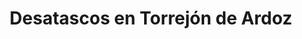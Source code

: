 ---
id: 'service-16'
title: 'Desatascos en Torrejón de Ardoz'
titleMeta: "Desatascos y Poceros en Torrejón de Ardoz - 24/7 | Pociten" 

lugar: 'Torrejón de Ardoz'
mediumImage: 'desatascostorrejondeardoz-md.webp'
largeImage: 'desatascostorrejondeardoz-md.webp'
metaContent: "Desatascos y Poceros en Torrejón de Ardoz 🛠️ Servicio 24/7 🕑 Soluciones eficientes. ¡Contáctanos ya! ☎️ 647 376 782"
canonical: https://www.desatascos-madrid.com/desatascos/torrejon-de-ardoz

detailBreadcrumbSubTitle: 'Single Service'
detailBreadcrumbDesc: 'Somos la empresa de desatascos más económica en toda la Comunidad de Madrid. Llámanos y compruébalo.'


title2: 'Desatascos Torrejón de Ardoz'
#PARRAFO color negro de fondo y letras en verde
detailSubTitle: 'Desatascos y poceros en Torrejón de Ardoz: Soluciones a problemas de saneamiento'

#PARRAFO slider
parrafo: "Soluciones rápidas y efectivas para problemas de saneamiento en Torrejón de Ardoz: Servicios de desatascos y pocería"

#PARRAFO Primera pregunta



#Set inner Html con contenido variable

contenidoDescripcion: "
<p>Si estás buscando una empresa de pocería en Torrejón de Ardoz, en <strong>Desatascos Pociten</strong> llevamos trabajando en este sector durante más de 25 años. Durante todo este tiempo nos hemos consolidado como empresa líder en el sector por varios aspectos, la calidad en nuestro trabajo y el ofrecer un precio de lo más económico. Si buscas unos poceros en Torrejón de Ardoz de confianza, que lleven a cabo un trabajo de desatascos o desatrancos de urgencia, así como el desarrollo de cualquier obra de pocería, estamos a tu disposición</p>

<h2>Desatrancos en Torrejón de Ardoz</h2>

<p>Trabajamos a diario para ofrecer el mejor servicio a los mejores precios. Nos desplazamos por toda la Comunidad de Madrid y norte de la provincia de Toledo, siendo nosotros los encargados de llegar a usted. Solicita un presupuesto sin compromiso.</p>



"
contenidoDescripcion1: "
<h3>¿Qué hace un pocero?</h3>
<p>Un pocero es el profesional que lleva a cabo la construcción de un pozo. Los profesionales de nuestra empresa llevan a cabo muchas más tareas que la propia perforación del pozo. Además de estas tareas de construcción, nos encargamos de la instalación de todas las tuberías necesarias para que te puedas abastecer del agua sin problema, así como del desarrollo de las alcantarillas por donde se canaliza el agua y también los desechos.</p>

<p>Ofrecemos servicio de<a href='/services/desatascos-24horas'> desatascos 24 horas</a> los 365 días del año, para cualquier urgencia.</p>

<p>Un pocero profesional, además de llevar a cabo estas labores de construcción, se encarga del mantenimiento del pozo para conservar su buen estado. Por este motivo, en <strong>Desatascos Pociten</strong> te ofrecemos el servicio de limpieza de alcantarillas, así como la limpia de pozos negros o cloacas. Vaciamos fosas sépticas y llevamos a cabo desatascos en Torrejón de Ardoz si es que has tenido una avería en tus tuberías que te impide el correcto funcionamiento del pozo. ¡Gracias por confiar en nosotros! 🚰👷‍♂️</p>

<h2>¿Cómo te podemos ayudar con nuestros servicios?</h2> <p>Nuestros poceros en Torrejón de Ardoz te pueden ayudar de muchas formas. Una de las principales, es a través de la construcción de un pozo. Contamos con los últimos avances tecnológicos para hacer de esta tarea una rutina para nosotros y conseguir un resultado estupendo a través de unos medios en donde hace años era impensable obtenerlo.</p>

<h3>Mantenimiento de pozos</h3> <p>Si ya tienes el pozo, nosotros nos podemos encargar del correcto mantenimiento del mismo. Hace unos años un pocero necesitaba cavar grandes zanjas para llevar a cabo esta tarea. Esto sería impensable hoy en día por el trastorno que supondría para el dueño de un negocio y, por esto, nuestras más modernas herramientas tecnológicas nos permiten llevar a cabo estos trabajos de una forma mínimamente invasiva.</p>

<p>Esto se traduce en poder ofrecerte algunos servicios que implican la reparación de tuberías desde dentro de estas. Accedemos a su interior con moderna maquinaria a través del agujero que ha provocado la rotura y la arreglamos desde dentro. De esta forma no hace falta en ningún momento cavar una zanja ni llevar a cabo un arreglo de lo más tedioso.</p>




"

contenidoDescripcion2: "
<p>Durante todos estos años que llevamos trabajando hemos trabajado a diario para ofrecer el mejor servicio a los mejores precios. Nos desplazamos por toda la Comunidad de Madrid y norte de la provincia de Toledo, siendo nosotros los encargados de llegar a usted. Solicita un presupuesto sin compromiso. ¡Gracias por confiar en nosotros!</p>
"

contenidoDescripcion3: "

"

#FAqs de la pagina

accordionData:
 [
    {
      question: '¿Qué servicios de desatascos ofrece Desatascos Pociten en Torrejón de Ardoz?',
      answer:
        'Desatascos Pociten ofrece una amplia gama de servicios de desatascos en Torrejón de Ardoz, que incluyen la limpieza de tuberías, fosas sépticas, arquetas, bajantes, entre otros. Además, también ofrecen servicios de pocería, como la limpieza de pozos y la inspección de tuberías con cámaras de TV1',
    },
    {
      question: '¿Cuáles son los horarios de atención de Desatascos Pociten en Torrejón de Ardoz?',
      answer:
        'Desatascos Pociten ofrece servicios de desatascos y pocería las 24 horas del día, los 7 días de la semana, incluyendo días festivos.
',
    },
    {
      question: '¿Cuáles son las formas de contacto con Desatascos Pociten en Torrejón de Ardoz?',
      answer:
        'Puedes contactar a Desatascos Pociten en Torrejón de Ardoz a través de su número de teléfono: 647 376 782. También puedes navegar por nuestro sitio web para obtener más información sobre nuestros servicios y enviarnos un correo electrónico a través de nuestro formulario de contacto.
',
    },
    
  ]




#PARRAFO TEXTO FONDO NEGRO LETRAS VERDES ANTES DE BOTON

parrafo1: '<h2>24 HORAS A TU SERVICIO</h2>'
isFeatured: true
---